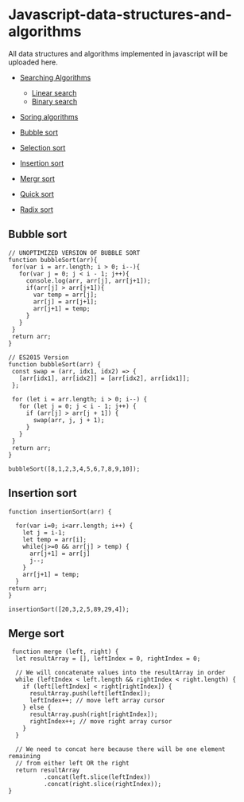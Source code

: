 # Javascript-data-structures-and-algorithms

 All data structures and algorithms implemented in javascript will be uploaded here.

 - [Searching Algorithms](#searching-algoorithms)
    * [Linear search](#linear-search)
    * [Binary search](#binary-search) 
    
 - [Soring algorithms](#sorting-algorithms)   
 - [Bubble sort](#bubble-sort)
 - [Selection sort](#selection-sort)
 - [Insertion sort](#insertion-sort)
 - [Mergr sort](#merge-sort)
 - [Quick sort](#quick-sort)
 - [Radix sort](#radix-sort)


## Bubble sort
 ``` 
 // UNOPTIMIZED VERSION OF BUBBLE SORT
function bubbleSort(arr){
  for(var i = arr.length; i > 0; i--){
    for(var j = 0; j < i - 1; j++){
      console.log(arr, arr[j], arr[j+1]);
      if(arr[j] > arr[j+1]){
        var temp = arr[j];
        arr[j] = arr[j+1];
        arr[j+1] = temp;         
      }
    }
  }
  return arr;
}

// ES2015 Version
function bubbleSort(arr) {
  const swap = (arr, idx1, idx2) => {
    [arr[idx1], arr[idx2]] = [arr[idx2], arr[idx1]];
  };

  for (let i = arr.length; i > 0; i--) {
    for (let j = 0; j < i - 1; j++) {
      if (arr[j] > arr[j + 1]) {
        swap(arr, j, j + 1);
      }
    }
  }
  return arr;
}

bubbleSort([8,1,2,3,4,5,6,7,8,9,10]);
 ```
## Insertion sort

```
function insertionSort(arr) {
  
  for(var i=0; i<arr.length; i++) {
    let j = i-1;
    let temp = arr[i];
    while(j>=0 && arr[j] > temp) {
      arr[j+1] = arr[j]
      j--;
    }
    arr[j+1] = temp;
  }
return arr;
}

insertionSort([20,3,2,5,89,29,4]);
```
## Merge sort

```
 function merge (left, right) {
  let resultArray = [], leftIndex = 0, rightIndex = 0;

  // We will concatenate values into the resultArray in order
  while (leftIndex < left.length && rightIndex < right.length) {
    if (left[leftIndex] < right[rightIndex]) {
      resultArray.push(left[leftIndex]);
      leftIndex++; // move left array cursor
    } else {
      resultArray.push(right[rightIndex]);
      rightIndex++; // move right array cursor
    }
  }

  // We need to concat here because there will be one element remaining
  // from either left OR the right
  return resultArray
          .concat(left.slice(leftIndex))
          .concat(right.slice(rightIndex));
}
```
 
 
 
 
 
